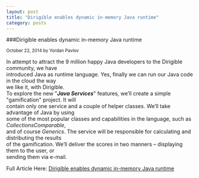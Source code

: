 ```yaml
---
layout: post
title: "Dirigible enables dynamic in-memory Java runtime"
category: posts
---
```


###Dirigible enables dynamic in-memory Java runtime

<sub class="post-info">October 22, 2014 by Yordan	Pavlov</sub>

In attempt to attract the 9 million happy Java developers to the Dirigible community, we have</br>
introduced Java as runtime language. Yes, finally we can run our Java code in the cloud the way<br>
we like it, with Dirigible.</br>
To explore the new "<strong><em>Java Services</em></strong>" features, we’ll create a simple "gamification" project. It will</br>
contain only one service and a couple of helper classes. We’ll take advantage of Java by using</br>
some of the most popular classes and capabilities in the language, such as <em>Collections</em><em>Comparable</em>,</br>
and of course <em>Generics</em>. The service will be responsible for calculating and distributing the results</br>
of the gamification. We’ll deliver the scores in two manners – displaying them to the user, or</br>
sending them via e-mail.


Full Article Here: [Dirigible enables dynamic in-memory Java runtime](http://scn.sap.com/community/developer-center/cloud-platform/blog/2014/10/22/dirigible-enables-dynamic-in-memory-java-runtime)
